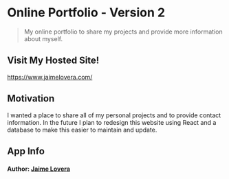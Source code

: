 # Online Portfolio - Version 2

> My online portfolio to share my projects and provide more information about myself.

## Visit My Hosted Site!
https://www.jaimelovera.com/

## Motivation
I wanted a place to share all of my personal projects and to provide contact information. In the future I plan to redesign this website using React and a database to make this easier to maintain and update.

## App Info

#### Author: [Jaime Lovera](https://www.jaimelovera.com/)